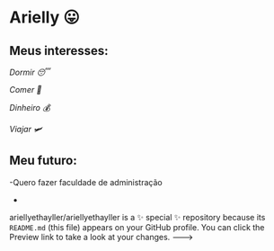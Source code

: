 # Arielly 😛

## Meus interesses:
_Dormir 😴_

_Comer 🍝_

_Dinheiro 💰_

_Viajar 🛩️_

## Meu futuro:
-Quero fazer faculdade de administração

-

ariellyethayller/ariellyethayller is a ✨ special ✨ repository because its `README.md` (this file) appears on your GitHub profile.
You can click the Preview link to take a look at your changes.
--->
